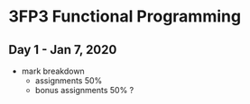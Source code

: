 # 3FP3 Functional Programming

## Day 1 - Jan 7, 2020
- mark breakdown
    - assignments 50%
    - bonus assignments 50% ?
